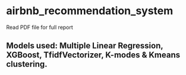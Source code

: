 # airbnb_recommendation_system

Read PDF file for full report

## Models used: Multiple Linear Regression, XGBoost, TfidfVectorizer, K-modes & Kmeans clustering.

